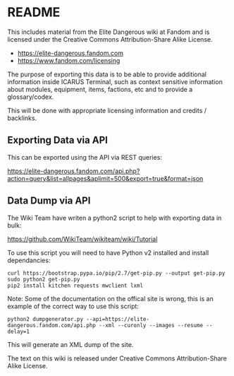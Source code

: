 # README

This includes material from the Elite Dangerous wiki at Fandom and is licensed under the Creative Commons Attribution-Share Alike License.

* https://elite-dangerous.fandom.com
* https://www.fandom.com/licensing

The purpose of exporting this data is to be able to provide additional information inside ICARUS Terminal, such as context sensitive information about modules, equipment, items, factions, etc and to provide a glossary/codex.

This will be done with appropriate licensing information and credits / backlinks.

## Exporting Data via API

This can be exported using the API via REST queries:

https://elite-dangerous.fandom.com/api.php?action=query&list=allpages&aplimit=500&export=true&format=json

## Data Dump via API

The Wiki Team have writen a python2 script to help with exporting data in bulk:

https://github.com/WikiTeam/wikiteam/wiki/Tutorial

To use this script you will need to have Python v2 installed and install dependancies:

    curl https://bootstrap.pypa.io/pip/2.7/get-pip.py --output get-pip.py
    sudo python2 get-pip.py
    pip2 install kitchen requests mwclient lxml

Note: Some of the documentation on the offical site is wrong, this is an example of the correct way to use this script:

    python2 dumpgenerator.py --api=https://elite-dangerous.fandom.com/api.php --xml --curonly --images --resume --delay=1

This will generate an XML dump of the site.

The text on this wiki is released under Creative Commons Attribution-Share Alike License.